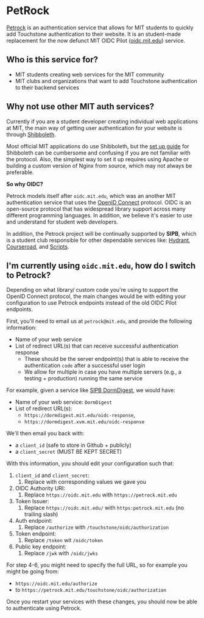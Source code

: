 # PetRock

[Petrock](https://petrock.mit.edu/) is an authentication service that allows for MIT students to quickly add Touchstone authentication to their website. It is an student-made replacement for the now defunct MIT OIDC Pilot ([oidc.mit.edu](https://oidc.mit.edu)) service.

## Who is this service for?

- MIT students creating web services for the MIT community
- MIT clubs and organizations that want to add Touchstone authentication to their backend services

## Why not use other MIT auth services?

Currently if you are a student developer creating individual web applications at MIT, the main way of getting user authentication for your website is through [Shibboleth](http://kb.mit.edu/confluence/display/istcontrib/Touchstone+FAQ). 

Most official MIT applications do use Shibboleth, but the [set up guide](https://wikis.mit.edu/confluence/display/TOUCHSTONE/Provisioning+Steps) for Shibboleth can be cumbersome and confusing if you are not familiar with the protocol. Also, the simplest way to set it up requires using Apache or building a custom version of Nginx from source, which may not always be preferable.

**So why OIDC?**

Petrock models itself after `oidc.mit.edu`, which was an another MIT authentication service that uses the [OpenID Connect](https://www.pingidentity.com/en/resources/identity-fundamentals/authentication-authorization-standards/openid-connect.html) protocol. OIDC is an open-source protocol that has widespread library support across many different programming languages. In addition, we believe it's easier to use and understand for student web developers. 

In addition, the Petrock project will be continually supported by **SIPB**, which is a student club responsible for other dependable services like: [Hydrant](http://hydrant.mit.edu/), [Courseroad](https://courseroad.mit.edu/road/$defaultroad$), and [Scripts](https://scripts.mit.edu/).

## I'm currently using `oidc.mit.edu`, how do I switch to Petrock?

Depending on what library/ custom code you're using to support the OpenID Connect protocol, the main changes would be with editing your configuration to use Petrock endpoints instead of the old OIDC Pilot endpoints.

First, you'll need to email us at `petrock@mit.edu`, and provide the following information:

- Name of your web service
- List of redirect URL(s) that can receive successful authentication response
  - These should be the server endpoint(s) that is able to receive the authentication `code` after a successful user login
  - We allow for multiple in case you have multiple servers (e.g., a testing + production) running the same service

For example, given a service like [SIPB DormDigest](https://dormdigest.mit.edu/), we would have:

- Name of your web service: `DormDigest`
- List of redirect URL(s):
  - `https://dormdigest.mit.edu/oidc-response`,
  - `https://dormdigest.xvm.mit.edu/oidc-response`


We'll then email you back with:

- a `client_id` (safe to store in Github + publicly)
- a `client_secret` (MUST BE KEPT SECRET)


With this information, you should edit your configuration such that:

1. `client_id` and `client_secret`:
   1. Replace with corresponding values we gave you
2. OIDC Authority URI:
   1. Replace `https://oidc.mit.edu` with `https://petrock.mit.edu`
3. Token Issuer:
   1. Replace `https://oidc.mit.edu/` with `https:petrock.mit.edu` (no trailing slash)
4. Auth endpoint:
   1. Replace `/authorize` with `/touchstone/oidc/authorization`
5. Token endpoint:
   1. Replace `/token` wit `/oidc/token`
6. Public key endpoint:
   1. Replace `/jwk` with `/oidc/jwks`

For step 4-6, you might need to specify the full URL, so for example you might be going from:

 - `https://oidc.mit.edu/authorize` 
 - to `https://petrock.mit.edu/touchstone/oidc/authorization`

Once you restart your services with these changes, you should now be able to authenticate using Petrock.